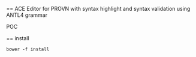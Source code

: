 == ACE Editor for PROVN with syntax highlight and syntax validation using ANTL4 grammar

POC

== install

```
bower -f install
```